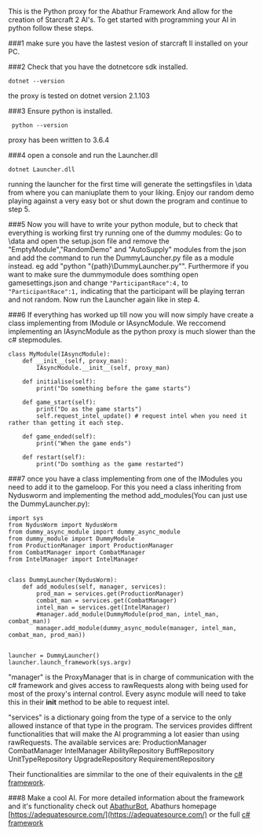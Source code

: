 This is the Python proxy for the Abathur Framework And allow for the creation of Starcraft 2 AI's. To get started with programming your AI in python follow these steps.

###1
make sure you have the lastest vesion of starcraft II installed on your PC.

###2 
Check that you have the dotnetcore sdk installed.

 ```
 dotnet --version
 ```
the proxy is tested on dotnet version 2.1.103

###3
Ensure python is installed. 
```
 python --version
```
proxy has been written to 3.6.4


###4
open a console and run the Launcher.dll 

```
dotnet Launcher.dll
```
running the launcher for the first time will generate the settingsfiles in \data from where you can maniuplate them to your liking. Enjoy our random demo playing against a very easy bot or shut down the program and continue to step 5.

###5
Now you will have to write your python module, but to check that everything is working first try running one of the dummy modules: Go to \data and open the setup.json file and remove the "EmptyModule","RandomDemo" and "AutoSupply" modules from the json and add the command to run the DummyLauncher.py file as a module instead. eg add "python "{path}\\DummyLauncher.py"". Furthermore if you want to make sure the dummymodule does somthing open gamesettings.json and change `"ParticipantRace":4,` to `"ParticipantRace":1,` indicating that the participant will be playing terran and not random. Now run the Launcher again like in step 4.

###6
If everything has worked up till now you will now simply have create a class implementing from IModule or IAsyncModule. We reccomend implementing an IAsyncModule as the python proxy is much slower than the c# stepmodules. 
```
class MyModule(IAsyncModule):
    def __init__(self, proxy_man):
        IAsyncModule.__init__(self, proxy_man)
        
    def initialise(self):
        print("Do something before the game starts")

    def game_start(self):
        print("Do as the game starts")
        self.request_intel_update() # request intel when you need it rather than getting it each step.

    def game_ended(self):
        print("When the game ends")

    def restart(self):
        print("Do somthing as the game restarted")
```

###7
once you have a class implementing from one of the IModules you need to add it to the gameloop. For this you need a class inheriting from Nydusworm and implementing the method add_modules(You can just use the DummyLauncher.py):

```
import sys
from NydusWorm import NydusWorm
from dummy_async_module import dummy_async_module
from dummy_module import DummyModule
from ProductionManager import ProductionManager
from CombatManager import CombatManager
from IntelManager import IntelManager


class DummyLauncher(NydusWorm):
    def add_modules(self, manager, services):
        prod_man = services.get(ProductionManager)
        combat_man = services.get(CombatManager)
        intel_man = services.get(IntelManager)
        #manager.add_module(DummyModule(prod_man, intel_man, combat_man))
        manager.add_module(dummy_async_module(manager, intel_man, combat_man, prod_man))


launcher = DummyLauncher()
launcher.launch_framework(sys.argv)
```

"manager" is the ProxyManager that is in charge of communication with the c# framework and gives access to rawRequests along with being used for most of the proxy's internal control. Every async module will need to take this in their __init__ method to be able to request intel.

"services" is a dictionary going from the type of a service to the only allowed instance of that type in the program. The services provides diffrent functionalities that will make the AI programming a lot easier than using rawRequests. The available services are:
ProductionManager
CombatManager
IntelManager
AbilityRepository
BuffRepository
UnitTypeRepository
UpgradeRepository
RequirementRepository

Their functionalities are simmilar to the one of their equivalents in the [c# framework](https://github.com/schmidtgit/AbathurBot/blob/master/AbathurBot/Modules/FullModule.cs). 


###8
Make a cool AI. For more detailed information about the framework and it's functionality check out [AbathurBot](https://github.com/schmidtgit/AbathurBot), Abathurs homepage [https://adequatesource.com/](https://adequatesource.com/) or the full [c# framework](https://github.com/schmidtgit/Abathur)

